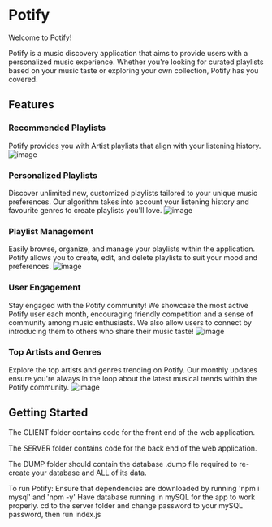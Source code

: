 # Potify

Welcome to Potify!

Potify is a music discovery application that aims to provide users with a personalized music experience. Whether you're looking for curated playlists based on your music taste or exploring your own collection, Potify has you covered.

## Features

### Recommended Playlists
Potify provides you with Artist playlists that align with your listening history.
![image](https://github.com/nadamur/Potify/assets/114004182/a4c37033-0bb4-40fe-b594-665cdfb5f103)


### Personalized Playlists
Discover unlimited new, customized playlists tailored to your unique music preferences. Our algorithm takes into account your listening history and favourite genres to create playlists you'll love.
![image](https://github.com/nadamur/Potify/assets/114004182/a3078ace-f4f4-48f6-8aa2-cfe84f80c5a1)


### Playlist Management
Easily browse, organize, and manage your playlists within the application. Potify allows you to create, edit, and delete playlists to suit your mood and preferences.
![image](https://github.com/nadamur/Potify/assets/114004182/d7a8ec7d-6064-4903-9dbe-0e83f0409868)


### User Engagement
Stay engaged with the Potify community! We showcase the most active Potify user each month, encouraging friendly competition and a sense of community among music enthusiasts. We also allow users to connect by introducing them to others who share their music taste!
![image](https://github.com/nadamur/Potify/assets/114004182/bfc065ee-0ec1-46d0-bbc2-19911863cde2)


### Top Artists and Genres
Explore the top artists and genres trending on Potify. Our monthly updates ensure you're always in the loop about the latest musical trends within the Potify community.
![image](https://github.com/nadamur/Potify/assets/114004182/a14d4bae-a53b-4b25-b260-136b7ce0fb39)


## Getting Started

The CLIENT folder contains code for the front end of the web application.

The SERVER folder contains code for the back end of the web application.

The DUMP folder should contain the database .dump file required to re-create your database and ALL of its data.

To run Potify: Ensure that dependencies are downloaded by running 'npm i mysql' and 'npm -y' Have database running in mySQL for the app to work properly. cd to the server folder and change password to your mySQL password, then run index.js

